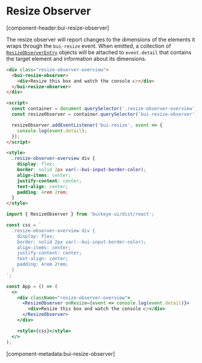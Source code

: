 # Resize Observer

[component-header:bui-resize-observer]

The resize observer will report changes to the dimensions of the elements it wraps through the `bui-resize` event. When emitted, a collection of [`ResizeObserverEntry`](https://developer.mozilla.org/en-US/docs/Web/API/ResizeObserverEntry) objects will be attached to `event.detail` that contains the target element and information about its dimensions.

```html preview
<div class="resize-observer-overview">
  <bui-resize-observer>
    <div>Resize this box and watch the console 👉</div>
  </bui-resize-observer>
</div>

<script>
  const container = document.querySelector('.resize-observer-overview');
  const resizeObserver = container.querySelector('bui-resize-observer');

  resizeObserver.addEventListener('bui-resize', event => {
    console.log(event.detail);
  });
</script>

<style>
  .resize-observer-overview div {
    display: flex;
    border: solid 2px var(--bui-input-border-color);
    align-items: center;
    justify-content: center;
    text-align: center;
    padding: 4rem 2rem;
  }
</style>
```

```jsx react
import { ResizeObserver } from 'buckeye-ui/dist/react';

const css = `
  .resize-observer-overview div {
    display: flex; 
    border: solid 2px var(--bui-input-border-color); 
    align-items: center; 
    justify-content: center;
    text-align: center;
    padding: 4rem 2rem;
  }
`;

const App = () => (
  <>
    <div className="resize-observer-overview">
      <ResizeObserver onResize={event => console.log(event.detail)}>
        <div>Resize this box and watch the console 👉</div>
      </ResizeObserver>
    </div>

    <style>{css}</style>
  </>
);
```

[component-metadata:bui-resize-observer]
